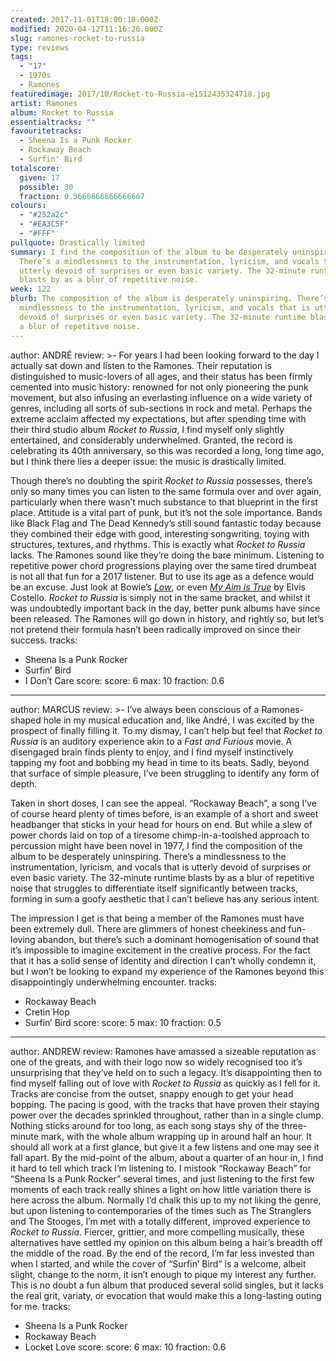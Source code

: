 ```yaml
---
created: 2017-11-01T18:00:18.000Z
modified: 2020-04-12T11:16:26.000Z
slug: ramones-rocket-to-russia
type: reviews
tags:
  - "17"
  - 1970s
  - Ramones
featuredimage: 2017/10/Rocket-to-Russia-e1512435324718.jpg
artist: Ramones
album: Rocket to Russia
essentialtracks: ""
favouritetracks:
  - Sheena Is a Punk Rocker
  - Rockaway Beach
  - Surfin' Bird
totalscore:
  given: 17
  possible: 30
  fraction: 0.5666666666666667
colours:
  - "#252a2c"
  - "#EA3C5F"
  - "#FFF"
pullquote: Drastically limited
summary: I find the composition of the album to be desperately uninspiring.
  There’s a mindlessness to the instrumentation, lyricism, and vocals that is
  utterly devoid of surprises or even basic variety. The 32-minute runtime
  blasts by as a blur of repetitive noise.
week: 122
blurb: The composition of the album is desperately uninspiring. There’s a
  mindlessness to the instrumentation, lyricism, and vocals that is utterly
  devoid of surprises or even basic variety. The 32-minute runtime blasts by as
  a blur of repetitive noise.
---
```

author: ANDRÉ
review: >-
  For years I had been looking forward to the day I actually sat down and listen
  to the Ramones. Their reputation is distinguished to music-lovers of all ages,
  and their status has been firmly cemented into music history: renowned for not
  only pioneering the punk movement, but also infusing an everlasting influence
  on a wide variety of genres, including all sorts of sub-sections in rock and
  metal. Perhaps the extreme acclaim affected my expectations, but after
  spending time with their third studio album *Rocket to Russia*, I find myself
  only slightly entertained, and considerably underwhelmed. Granted, the record
  is celebrating its 40th anniversary, so this was recorded a long, long time
  ago, but I think there lies a deeper issue: the music is drastically limited.

  Though there’s no doubting the spirit *Rocket to Russia* possesses, there’s only so many times you can listen to the same formula over and over again, particularly when there wasn’t much substance to that blueprint in the first place. Attitude is a vital part of punk, but it’s not the sole importance. Bands like Black Flag and The Dead Kennedy’s still sound fantastic today because they combined their edge with good, interesting songwriting, toying with structures, textures, and rhythms. This is exactly what *Rocket to Russia* lacks. The Ramones sound like they’re doing the bare minimum. Listening to repetitive power chord progressions playing over the same tired drumbeat is not all that fun for a 2017 listener. But to use its age as a defence would be an excuse. Just look at Bowie’s [*Low*](<reviews/david-bowie-low/>), or even [*My Aim is True*](<reviews/elvis-costello-my-aim-is-true/>) by Elvis Costello. *Rocket to Russia* is simply not in the same bracket, and whilst it was undoubtedly important back in the day, better punk albums have since been released. The Ramones will go down in history, and rightly so, but let’s not pretend their formula hasn’t been radically improved on since their success.
tracks:
  - Sheena Is a Punk Rocker
  - ­­Surfin’ Bird
  - ­­I Don’t Care
score:
  score: 6
  max: 10
  fraction: 0.6
---
author: MARCUS
review: >-
  I’ve always been conscious of a Ramones-shaped hole in my musical education
  and, like André, I was excited by the prospect of finally filling it. To my
  dismay, I can’t help but feel that *Rocket to Russia* is an auditory
  experience akin to a *Fast and Furious* movie. A disengaged brain finds plenty
  to enjoy, and I find myself instinctively tapping my foot and bobbing my head
  in time to its beats. Sadly, beyond that surface of simple pleasure, I’ve been
  struggling to identify any form of depth.

  Taken in short doses, I can see the appeal. “Rockaway Beach”, a song I’ve of course heard plenty of times before, is an example of a short and sweet headbanger that sticks in your head for hours on end. But while a slew of power chords laid on top of a tiresome chimp-in-a-toolshed approach to percussion might have been novel in 1977, I find the composition of the album to be desperately uninspiring. There’s a mindlessness to the instrumentation, lyricism, and vocals that is utterly devoid of surprises or even basic variety. The 32-minute runtime blasts by as a blur of repetitive noise that struggles to differentiate itself significantly between tracks, forming in sum a goofy aesthetic that I can’t believe has any serious intent.

  The impression I get is that being a member of the Ramones must have been extremely dull. There are glimmers of honest cheekiness and fun-loving abandon, but there’s such a dominant homogenisation of sound that it’s impossible to imagine excitement in the creative process. For the fact that it has a solid sense of identity and direction I can’t wholly condemn it, but I won’t be looking to expand my experience of the Ramones beyond this disappointingly underwhelming encounter.
tracks:
  - Rockaway Beach
  - ­­Cretin Hop
  - ­­Surfin’ Bird
score:
  score: 5
  max: 10
  fraction: 0.5
---
author: ANDREW
review: Ramones have amassed a sizeable reputation as one of the greats, and
  with their logo now so widely recognised too it’s unsurprising that they’ve
  held on to such a legacy. It’s disappointing then to find myself falling out
  of love with *Rocket to Russia* as quickly as I fell for it. Tracks are
  concise from the outset, snappy enough to get your head bopping. The pacing is
  good, with the tracks that have proven their staying power over the decades
  sprinkled throughout, rather than in a single clump. Nothing sticks around for
  too long, as each song stays shy of the three-minute mark, with the whole
  album wrapping up in around half an hour. It should all work at a first
  glance, but give it a few listens and one may see it fall apart. By the
  mid-point of the album, about a quarter of an hour in, I find it hard to tell
  which track I’m listening to. I mistook “Rockaway Beach” for “Sheena Is a Punk
  Rocker” several times, and just listening to the first few moments of each
  track really shines a light on how little variation there is here across the
  album. Normally I’d chalk this up to my not liking the genre, but upon
  listening to contemporaries of the times such as The Stranglers and The
  Stooges, I’m met with a totally different, improved experience to *Rocket to
  Russia*. Fiercer, grittier, and more compelling musically, these alternatives
  have settled my opinion on this album being a hair’s breadth off the middle of
  the road. By the end of the record, I’m far less invested than when I started,
  and while the cover of “Surfin’ Bird” is a welcome, albeit slight, change to
  the norm, it isn’t enough to pique my interest any further. This is no doubt a
  fun album that produced several solid singles, but it lacks the real grit,
  variaty, or evocation that would make this a long-lasting outing for me.
tracks:
  - Sheena Is a Punk Rocker
  - ­­Rockaway Beach
  - ­­Locket Love
score:
  score: 6
  max: 10
  fraction: 0.6
